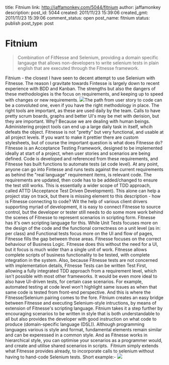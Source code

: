 title: Fitnium
link: http://jaffamonkey.com/5044/fitnium
author: jaffamonkey
description: 
post_id: 5044
created: 2011/11/23 15:39:06
created_gmt: 2011/11/23 15:39:06
comment_status: open
post_name: fitnium
status: publish
post_type: post

# Fitnium

> Combination of FitNesse and Selenium, providing a domain specific langauge that allows non-developers to write selenium tests in plain english that are executed through the Fitnesse framework.

Fitnium - the closest I have seen to decent attempt to use Selenium with Fitnesse. The reason I gravitate towards Fintesse is largely down to recent experience with BDD and Kanban. The strengths but also the dangers of these methodologies is the focus on requirements, and keeping up to speed with changes or new requirements. ![](http://blog.jaffamonkey.com/wp-includes/js/tinymce/plugins/wordpress/img/trans.gif)The path from user story to code can be a convoluted one, even if you have the right methodology in place. The right tools are important, as these are used daily by the team. Calls to have pretty scrum boards, graphs and better UI's may be met with derision, but they are important. Why? Because we are dealing with human beings. Administering project tools can end up a large daily task in itself, whcih defeats the object. Fitnesse is not "pretty" but very functional, and usable at all project levels. If you want to make it prettier there are custom stylesheets, but of course the important question is what does Fitnesse do? Fitnesse is an Acceptance Testing Framework, designed to be implemented ideally at start of a project, when user stories and scenarios are being defined. Code is developed and referenced from these requirements, and Fitnesse has built functions to automate tests (at code level). At any point, anyone can go into Fintesse and runs tests against the current requirements as behind the "real language" requirement items, is relevant code. The requirements are updated, then code has to be added/changed to ensure the test still works. This is essentially a wider scope of TDD approach, called ATTD (Acceptance Test Driven Development). This alone can help a project stay on track, but there is missing element to this description - how is Fitnesse connecting to code? Wit the help of various client drivers supporting myriad of development, it is easy to connect Fitnesse to source control, but the developer or tester still needs to do some more work behind the scenes of Fitnesse to represent scenarios in scripting form. Fitnesse has it's own scripting language for this. While Unit Tests focuses more on the design of the code and the functional correctness on a unit level (as in: per class) and Functional tests focus more on the UI and flow of pages, Fitnesse fills the gap between those areas. Fitnesse focuses on the correct behaviour of Business Logic. Fitnesse does this without the need for a UI, but it focus is much wider than a single unit of work. Fitnesse allows complete scripts of business functionality to be tested, with complete integration in the system. Also, because Fitnesse tests are not concerned with implementation details, Fitnesse Tests can be written Test First, allowing a fully integrated TDD approach from a requirement level, which isn't possible with most other frameworks. It would be even more ideal to also have UI-driven tests, for certain case scenarios. For example, automated testing at code level won't highlight same issues as when that same code is tested from front-end perspective. And this is where the Fitnesse/Selenium pairing comes to the fore. Fitnium creates an easy bridge between Fitnesse and executing Selenium-style intructions, by means of extension of Fitnesse's scripting language. Fitnium takes it a step further by encouraging scenarios to be written in style that is both understandable to all but also provides the developer with good instruction on what code to produce (domain-specific language (DSL)). Although programming languages various is style and format, fundamental elements remain similar and can be experessed in a common style. And as Fitnesse works in hierarchical style, you can optimise your scenarios as a programmer would, and create and utilise shared scenarios in scripts.  Fitnium simply extends what Fitnesse provides already, to incorporate calls to selenium without having to hand-code Selenium tests. Short example:- ![](/wp-content/uploads/2011/11/fitnium_example.png)
